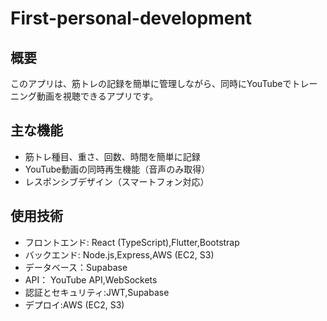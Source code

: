 # First-personal-development

## 概要
このアプリは、筋トレの記録を簡単に管理しながら、同時にYouTubeでトレーニング動画を視聴できるアプリです。

## 主な機能
- 筋トレ種目、重さ、回数、時間を簡単に記録
- YouTube動画の同時再生機能（音声のみ取得）
- レスポンシブデザイン（スマートフォン対応）

## 使用技術
- フロントエンド: React (TypeScript),Flutter,Bootstrap
- バックエンド: Node.js,Express,AWS (EC2, S3)
- データベース：Supabase
- API： YouTube API,WebSockets
- 認証とセキュリティ:JWT,Supabase
- デプロイ:AWS (EC2, S3)


## 
